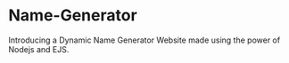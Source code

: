 # Name-Generator
Introducing a Dynamic Name Generator Website made using the power of Nodejs and EJS.


